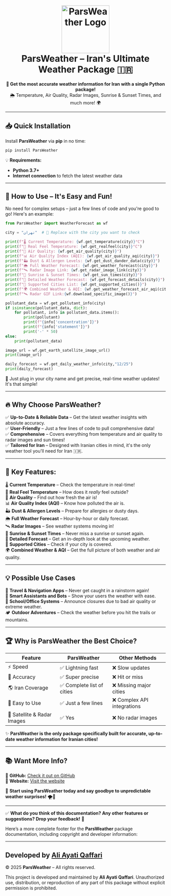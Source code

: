 
<h1 align="center">
  <img src="https://s6.uupload.ir/files/11zon_cropped_(1)_nev9.png" alt="ParsWeather Logo" width="150">
  <br>ParsWeather – Iran's Ultimate Weather Package 🇮🇷
</h1>

<p align="center">
  <b>📡 Get the most accurate weather information for Iran with a single Python package!</b><br>
  🌦️ Temperature, Air Quality, Radar Images, Sunrise & Sunset Times, and much more! 🌍
</p>

---

## 📥 Quick Installation  

Install **ParsWeather** via **pip** in no time:  

```bash
pip install ParsWeather
```

💡 **Requirements:**  
- **Python 3.7+**  
- **Internet connection** to fetch the latest weather data  

---

## 🚀 How to Use – It's Easy and Fun!  

No need for complex setups – just a few lines of code and you're good to go! Here's an example:  

```python
from ParsWeather import WeatherForecast as wf  

city = "تهران"  # 📍 Replace with the city you want to check

print(f"🌡️ Current Temperature: {wf.get_temperature(city)}°C")  
print(f"🤔 Real Feel Temperature: {wf.get_realfeel(city)}°C")  
print(f"🍃 Air Quality: {wf.get_air_quality(city)}")  
print(f"📊 Air Quality Index (AQI): {wf.get_air_quality_aqi(city)}")  
print(f"🏜️ Dust & Allergen Levels: {wf.get_dust_dander_data(city)}")  
print(f"🌦️ Full Weather Forecast: {wf.get_weather_forecast(city)}")  
print(f"🛰️ Radar Image Link: {wf.get_radar_image_link(city)}")  
print(f"🌅 Sunrise & Sunset Times: {wf.get_sun_times(city)}")  
print(f"🔎 Detailed Weather Forecast: {wf.get_forecast_details(city)}")  
print(f"📍 Supported Cities List: {wf.get_supported_cities()}")  
print(f"🌍 Combined Weather & AQI: {wf.get_weather_forecast_air_aqi(city)}")  
print(f"🛰️ Radar GIF Link:{wf.download_specific_image()}")

pollutant_data = wf.get_pollutant_info(city)
if isinstance(pollutant_data, dict):
    for pollutant, info in pollutant_data.items():
        print(pollutant)
        print(f"{info['concentration']}")
        print(f"{info['statement']}")
        print('-' * 50)
else:
    print(pollutant_data)

image_url = wf.get_earth_satellite_image_url()
print(image_url)

daily_forecast = wf.get_daily_weather_info(city,"12/25")
print(daily_forecast)
```

🎯 Just plug in your city name and get precise, real-time weather updates! It's that simple!

---

## 🔥 Why Choose **ParsWeather**?

✅ **Up-to-Date & Reliable Data** – Get the latest weather insights with absolute accuracy.  
✅ **User-Friendly** – Just a few lines of code to pull comprehensive data!  
✅ **Comprehensive** – Covers everything from temperature and air quality to radar images and sun times!  
✅ **Tailored for Iran** – Designed with Iranian cities in mind, it's the only weather tool you'll need for Iran 🇮🇷.

---

## 📍 Key Features:

🌡️ **Current Temperature** – Check the temperature in real-time!  
🤔 **Real Feel Temperature** – How does it *really* feel outside?  
🍃 **Air Quality** – Find out how fresh the air is!  
📊 **Air Quality Index (AQI)** – Know how polluted the air is.  
🏜️ **Dust & Allergen Levels** – Prepare for allergies or dusty days.  
🌦️ **Full Weather Forecast** – Hour-by-hour or daily forecast.  
🛰️ **Radar Images** – See weather systems moving in!  
🌅 **Sunrise & Sunset Times** – Never miss a sunrise or sunset again.  
🔎 **Detailed Forecast** – Get an in-depth look at the upcoming weather.  
📍 **Supported Cities** – Check if your city is covered.  
🌍 **Combined Weather & AQI** – Get the full picture of both weather and air quality.

---

## 💡 Possible Use Cases

🚗 **Travel & Navigation Apps** – Never get caught in a rainstorm again!  
📱 **Smart Assistants and Bots** – Show your users the weather with ease.  
🏫 **School/Office Systems** – Announce closures due to bad air quality or extreme weather.  
🏕️ **Outdoor Adventures** – Check the weather before you hit the trails or mountains.

---

## 🏆 Why is **ParsWeather** the Best Choice?

| Feature | ParsWeather | Other Methods |
|---------|-------------|---------------|
| ⚡ Speed | ✅ Lightning fast | ❌ Slow updates |
| 🎯 Accuracy | ✅ Super precise | ❌ Hit or miss |
| 🌎 Iran Coverage | ✅ Complete list of cities | ❌ Missing major cities |
| 🚀 Easy to Use | ✅ Just a few lines | ❌ Complex API integrations |
| 📡 Satellite & Radar Images | ✅ Yes | ❌ No radar images |

✨ **ParsWeather is the only package specifically built for accurate, up-to-date weather information for Iranian cities!**

---

## 📚 Want More Info?

🔗 **GitHub:** [Check it out on GitHub](https://github.com/MrAAQPy/ParsWeather/)  
🔗 **Website:** [Visit the website](https://mraaqpy.github.io/)

📌 **Start using ParsWeather today and say goodbye to unpredictable weather surprises!** 🌪️🌈

---

✅ **What do you think of this documentation? Any other features or suggestions? Drop your feedback!** 🤔


Here’s a more complete footer for the **ParsWeather** package documentation, including copyright and developer information:

---

## **Developed by** [Ali Ayati Qaffari](https://mraaqpy.github.io/)

© 2025 **ParsWeather** – All rights reserved.  

This project is developed and maintained by **Ali Ayati Qaffari**. Unauthorized use, distribution, or reproduction of any part of this package without explicit permission is prohibited.

